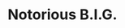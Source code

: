 ---
title: "Notorious B.I.G."
summary: "Christopher George Latore Wallace , better known by his stage names the Notorious B.I.G., Biggie Smalls, or simply Biggie, was an American rapper. Rooted in East Coast hip hop and particularly gangsta rap, he is cited in various media lists as one of the greatest rappers of all time. Wallace became known for his distinctive laid-back lyrical delivery, offsetting the lyrics' often grim content. His music was often semi-autobiographical, telling of hardship and criminality, but also of debauchery and celebration.Born and raised in Brooklyn, New York City, Wallace signed to Sean \"Puffy\" Combs' label Bad Boy Records as it launched in 1993, and gained exposure through features on several other artists' singles that year. His debut album Ready to Die was met with widespread critical acclaim, and included his signature songs \"Juicy\" and \"Big Poppa\". The album made him the central figure in East Coast hip hop, and restored New York's visibility at a time when the West Coast hip hop scene was dominating hip hop music. Wallace was awarded the 1995 Billboard Music Awards' Rapper of the Year. The following year, he led his protégé group Junior M.A.F.I.A., a team of himself and longtime friends, including Lil' Kim, to chart success.
During 1996, while recording his second album, Wallace became ensnarled in the escalating East Coast–West Coast hip hop feud. Following Tupac Shakur's murder in a drive-by shooting in Las Vegas in September 1996, speculations of involvement in Shakur's murder by criminal elements orbiting the Bad Boy circle circulated as a result of Wallace's public feud with Shakur. On March 9, 1997, six months after Shakur's murder, Wallace was murdered by an unidentified assailant in a drive-by shooting while visiting Los Angeles. Wallace's second album Life After Death, a double album, was released two weeks later. It reached number one on the Billboard 200, and eventually achieved a diamond certification in the United States.With two more posthumous albums released, Wallace has certified sales of over 28 million copies in the United States, including 21 million albums. Rolling Stone has called him the \"greatest rapper that ever lived\", and Billboard named him the greatest rapper of all time. The Source magazine named him the greatest rapper of all time in its 150th issue. In 2006, MTV ranked him at No. 3 on their list of The Greatest MCs of All Time, calling him possibly \"the most skillful ever on the mic\". In 2020, he was inducted into the Rock and Roll Hall of Fame."
image: "notorious-b-i-g.jpg"
apple_music_artist_url: "https://music.apple.com/gb/artist/the-notorious-b-i-g/5499810"
wikipedia_url: "https://en.wikipedia.org/wiki/The_Notorious_B.I.G."
---